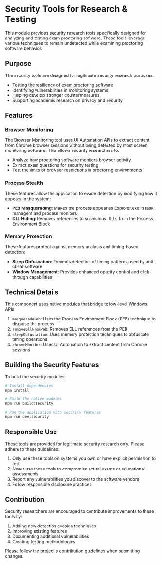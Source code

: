 # Security Tools for Research & Testing

This module provides security research tools specifically designed for analyzing and testing exam proctoring software. These tools leverage various techniques to remain undetected while examining proctoring software behavior.

## Purpose

The security tools are designed for legitimate security research purposes:

- Testing the resilience of exam proctoring software
- Identifying vulnerabilities in monitoring systems
- Helping develop stronger countermeasures
- Supporting academic research on privacy and security

## Features

### Browser Monitoring

The Browser Monitoring tool uses UI Automation APIs to extract content from Chrome browser sessions without being detected by most screen monitoring software. This allows security researchers to:

- Analyze how proctoring software monitors browser activity
- Extract exam questions for security testing
- Test the limits of browser restrictions in proctoring environments

### Process Stealth

These features allow the application to evade detection by modifying how it appears in the system:

- **PEB Masquerading**: Makes the process appear as Explorer.exe in task managers and process monitors
- **DLL Hiding**: Removes references to suspicious DLLs from the Process Environment Block

### Memory Protection

These features protect against memory analysis and timing-based detection:

- **Sleep Obfuscation**: Prevents detection of timing patterns used by anti-cheat software
- **Window Management**: Provides enhanced opacity control and click-through capabilities

## Technical Details

This component uses native modules that bridge to low-level Windows APIs:

1. `masqueradePeb`: Uses the Process Environment Block (PEB) technique to disguise the process
2. `removeDllFromPeb`: Removes DLL references from the PEB
3. `sleepObfuscation`: Uses memory protection techniques to obfuscate timing operations
4. `chromeMonitor`: Uses UI Automation to extract content from Chrome sessions

## Building the Security Features

To build the security modules:

```bash
# Install dependencies
npm install

# Build the native modules
npm run build:security

# Run the application with security features
npm run dev:security
```

## Responsible Use

These tools are provided for legitimate security research only. Please adhere to these guidelines:

1. Only use these tools on systems you own or have explicit permission to test
2. Never use these tools to compromise actual exams or educational assessments
3. Report any vulnerabilities you discover to the software vendors
4. Follow responsible disclosure practices

## Contribution

Security researchers are encouraged to contribute improvements to these tools by:

1. Adding new detection evasion techniques
2. Improving existing features
3. Documenting additional vulnerabilities
4. Creating testing methodologies

Please follow the project's contribution guidelines when submitting changes. 